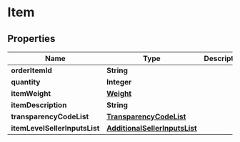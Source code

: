 # Item

## Properties
Name | Type | Description | Notes
------------ | ------------- | ------------- | -------------
**orderItemId** | **String** |  | 
**quantity** | **Integer** |  | 
**itemWeight** | [**Weight**](Weight.md) |  |  [optional]
**itemDescription** | **String** |  |  [optional]
**transparencyCodeList** | [**TransparencyCodeList**](TransparencyCodeList.md) |  |  [optional]
**itemLevelSellerInputsList** | [**AdditionalSellerInputsList**](AdditionalSellerInputsList.md) |  |  [optional]
